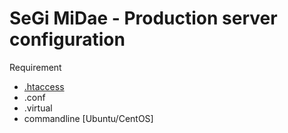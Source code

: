 SeGi MiDae - Production server configuration
============================================

Requirement

- [.htaccess](docs/more_words.md)
- .conf
- .virtual
- commandline [Ubuntu/CentOS]
